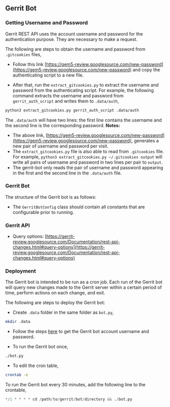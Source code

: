 ## Gerrit Bot

### Getting Username and Password
Gerrit REST API uses the account username and password for the authentication
purpose. They are necessary to make a request.

The following are steps to obtain the username and password from `.gitcookies`
files,

* Follow this link
[https://gem5-review.googlesource.com/new-password](https://gem5-review.googlesource.com/new-password)
and copy the authenticating script to a new file.

* After that, run the `extract_gitcookies.py` to extract the username and
password from the authenticating script.
For example, the following command extracts the username and password from
`gerrit_auth_script` and writes them to `.data/auth`,
```sh
python3 extract_gitcookies.py gerrit_auth_script .data/auth
```
The `.data/auth` will have two lines: the first line contains the username and
the second line is the corresponding password.
**Notes:**
* The above link, [https://gem5-review.googlesource.com/new-password](https://gem5-review.googlesource.com/new-password),
generates a new pair of username and password per visit.
* The `extract_gitcookies.py` file is also able to read from `.gitcookies`
file. For example, `python3 extract_gitcookies.py ~/.gitcookies output`
will write all pairs of username and password in two lines per pair to
`output`.
* The gerrit-bot only reads the pair of username and password appearing
in the first and the second line in the `.data/auth` file.

### Gerrit Bot

The structure of the Gerrit bot is as follows:
* The `GerritBotConfig` class should contain all constants that are
configurable prior to running.

### Gerrit API
* Query options: [https://gerrit-review.googlesource.com/Documentation/rest-api-changes.html#query-options](https://gerrit-review.googlesource.com/Documentation/rest-api-changes.html#query-options)

### Deployment
The Gerrit bot is intended to be run as a cron job.
Each run of the Gerrit bot will query new changes made to the Gerrit server
within a certain period of time, perform actions on each change, and exit.

The following are steps to deploy the Gerrit bot:

* Create `.data` folder in the same folder as `bot.py`,
```sh
mkdir .data
```

* Follow the steps [here](#getting-username-and-password) to get the Gerrit
bot account username and password.

* To run the Gerrit bot once,
```sh
./bot.py
```

* To edit the cron table,
```sh
crontab -e
```

To run the Gerrit bot every 30 minutes, add the following line to the
crontable,
```python
*/1 * * * * cd /path/to/gerrit/bot/directory && ./bot.py
```